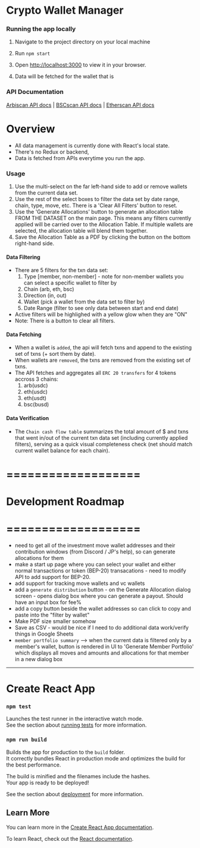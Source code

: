 # Crypto Wallet Manager

### Running the app locally

1. Navigate to the project directory on your local machine

2. Run `npm start`

3. Open [http://localhost:3000](http://localhost:3000) to view it in your browser.

4. Data will be fetched for the wallet that is

### API Documentation
[Arbiscan API docs](https://docs.arbiscan.io/)  |  [BSCscan API docs](https://docs.bscscan.com/)  |  [Etherscan API docs](https://docs.etherscan.io/)

# Overview
- All data management is currently done with React's local state.  
- There's no Redux or backend, 
- Data is fetched from APIs everytime you run the app.

### Usage
1. Use the multi-select on the far left-hand side to add or remove wallets from the current data set.
2. Use the rest of the select boxes to filter the data set by date range, chain, type, move, etc.  There is a 'Clear All Filters' button to reset.
3. Use the 'Generate Allocations' button to generate an allocation table FROM THE DATASET on the main page.  This means any filters currently applied will be carried over to the Allocation Table.  If multiple wallets are selected, the allocation table will blend them together.
4. Save the Allocation Table as a PDF by clicking the button on the bottom right-hand side.

#### Data Filtering
- There are 5 filters for the txn data set:
    1. Type [member, non-member] - note for non-member wallets you can select a specific wallet to filter by
    2. Chain (arb, eth, bsc)
    3. Direction (in, out)
    4. Wallet (pick a wallet from the data set to filter by)
    5. Date Range (filter to see only data between start and end date)
- Active filters will be highlighed with a yellow glow when they are "ON"
- Note:  There is a button to clear all filters.

#### Data Fetching
- When a wallet is `added`, the api will fetch txns and append to the existing set of txns (+ sort them by date).
- When wallets are `removed`, the txns are removed from the existing set of txns. 
- The API fetches and aggregates all `ERC 20 transfers` for 4 tokens accross 3 chains:
    1. arb(usdc)
    2. eth(usdc)
    3. eth(usdt)
    4. bsc(busd)

#### Data Verification
- The `Chain cash flow table` summarizes the total amount of $ and txns that went in/out of the current txn data set (including currently applied filters), serving as a quick visual completeness check (net should match current wallet balance for each chain).

# ===================
# Development Roadmap
# ===================

- need to get all of the investment move wallet addresses and their contribution windows (from Discord / JP's help), so can generate allocations for them
- make a start up page where you can select your wallet and either normal transactions or token (BEP-20) transacations - need to modify API to add support for BEP-20.
- add support for tracking move wallets and vc wallets
- add a `generate distribution` button - on the Generate Allocation dialog screen - opens dialog box where you can generate a payout.  Should have an input box for fee%
- add a copy button beside the wallet addresses so can click to copy and paste into the "filter by wallet"
- Make PDF size smaller somehow
- Save as CSV - would be nice if I need to do additional data work/verify things in Google Sheets
- `member portfolio summary` --> when the current data is filtered only by a member's wallet, button is rendered in UI to 'Generate Member Portfolio'
which displays all moves and amounts and allocations for that member in a new dialog box


---------

# Create React App

### `npm test`

Launches the test runner in the interactive watch mode.\
See the section about [running tests](https://facebook.github.io/create-react-app/docs/running-tests) for more information.

### `npm run build`

Builds the app for production to the `build` folder.\
It correctly bundles React in production mode and optimizes the build for the best performance.

The build is minified and the filenames include the hashes.\
Your app is ready to be deployed!

See the section about [deployment](https://facebook.github.io/create-react-app/docs/deployment) for more information.

## Learn More

You can learn more in the [Create React App documentation](https://facebook.github.io/create-react-app/docs/getting-started).

To learn React, check out the [React documentation](https://reactjs.org/).
